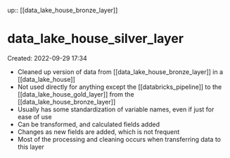 up:: [[data_lake_house_bronze_layer]]

# data_lake_house_silver_layer

Created: 2022-09-29 17:34

- Cleaned up version of data from [[data_lake_house_bronze_layer]] in a [[data_lake_house]]
- Not used directly for anything except the [[databricks_pipeline]] to the [[data_lake_house_gold_layer]] from the [[data_lake_house_bronze_layer]]
- Usually has some standardization of variable names, even if just for ease of use
- Can be transformed, and calculated fields added
- Changes as new fields are added, which is not frequent
- Most of the processing and cleaning occurs when transferring data to this layer
